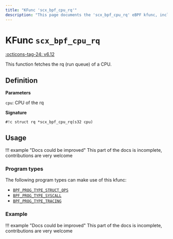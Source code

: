 ```yaml
---
title: "KFunc 'scx_bpf_cpu_rq'"
description: "This page documents the 'scx_bpf_cpu_rq' eBPF kfunc, including its definition, usage, program types that can use it, and examples."
---
```

# KFunc `scx_bpf_cpu_rq`

<!-- [FEATURE_TAG](scx_bpf_cpu_rq) -->
[:octicons-tag-24: v6.12](https://github.com/torvalds/linux/commit/6203ef73fa5c0358f7960b038628259be1448724)
<!-- [/FEATURE_TAG] -->

This function fetches the <nospell>rq</nospell> (run queue) of a CPU.

## Definition

**Parameters**

`cpu`: CPU of the <nospell>rq</nospell>

**Signature**

<!-- [KFUNC_DEF] -->
`#!c struct rq *scx_bpf_cpu_rq(s32 cpu)`
<!-- [/KFUNC_DEF] -->

## Usage

!!! example "Docs could be improved"
    This part of the docs is incomplete, contributions are very welcome

### Program types

The following program types can make use of this kfunc:

<!-- [KFUNC_PROG_REF] -->
- [`BPF_PROG_TYPE_STRUCT_OPS`](../program-type/BPF_PROG_TYPE_STRUCT_OPS.md)
- [`BPF_PROG_TYPE_SYSCALL`](../program-type/BPF_PROG_TYPE_SYSCALL.md)
- [`BPF_PROG_TYPE_TRACING`](../program-type/BPF_PROG_TYPE_TRACING.md)
<!-- [/KFUNC_PROG_REF] -->

### Example

!!! example "Docs could be improved"
    This part of the docs is incomplete, contributions are very welcome


